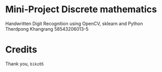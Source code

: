 # Mini-Project Discrete mathematics
Handwritten Digit Recognition using OpenCV, sklearn and Python
Therdpong Khangrang
58543206013-5
# Credits
Thank you, `bikz05`

